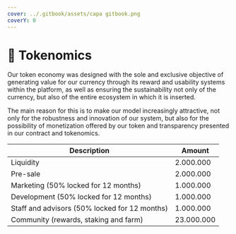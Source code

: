```yaml
---
cover: ../.gitbook/assets/capa gitbook.png
coverY: 0
---
```


# 💎 Tokenomics

Our token economy was designed with the sole and exclusive objective of generating value for our currency through its reward and usability systems within the platform, as well as ensuring the sustainability not only of the currency, but also of the entire ecosystem in which it is inserted.

The main reason for this is to make our model increasingly attractive, not only for the robustness and innovation of our system, but also for the possibility of monetization offered by our token and transparency presented in our contract and tokenomics.

| Description                                   | Amount     |
| --------------------------------------------- | ---------- |
| Liquidity                                     | 2.000.000  |
| Pre-sale                                      | 2.000.000  |
| Marketing (50% locked for 12 months)          | 1.000.000  |
| Development (50% locked for 12 months)        | 1.000.000  |
| Staff and advisors (50% locked for 12 months) | 1.000.000  |
| Community (rewards, staking and farm)         | 23.000.000 |

